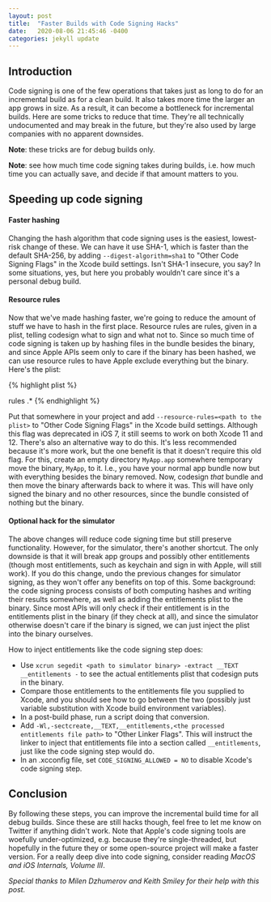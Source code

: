 ```yaml
---
layout: post
title:  "Faster Builds with Code Signing Hacks"
date:   2020-08-06 21:45:46 -0400
categories: jekyll update
---
```


## Introduction

Code signing is one of the few operations that takes just as long to do for an incremental build as for a clean build. It also takes more time the larger an app grows in size. As a result, it can become a bottleneck for incremental builds. Here are some tricks to reduce that time. They're all technically undocumented and may break in the future, but they're also used by large companies with no apparent downsides.

__Note__: these tricks are for debug builds only.

__Note__: see how much time code signing takes during builds, i.e. how much time you can actually save, and decide if that amount matters to you.

## Speeding up code signing

#### Faster hashing

Changing the hash algorithm that code signing uses is the easiest, lowest-risk change of these. We can have it use SHA-1, which is faster than the default SHA-256, by adding `--digest-algorithm=sha1` to "Other Code Signing Flags" in the Xcode build settings. Isn't SHA-1 insecure, you say? In some situations, yes, but here you probably wouldn't care since it's a personal debug build.

#### Resource rules

Now that we've made hashing faster, we're going to reduce the amount of stuff we have to hash in the first place. Resource rules are rules, given in a plist, telling codesign what to sign and what not to. Since so much time of code signing is taken up by hashing files in the bundle besides the binary, and since Apple APIs seem only to care if the binary has been hashed, we can use resource rules to have Apple exclude everything but the binary. Here's the plist:

{% highlight plist %}
<?xml version="1.0" encoding="UTF-8"?>
<!DOCTYPE plist PUBLIC "-//Apple//DTD PLIST 1.0//EN" "http://www.apple.com/DTDs/PropertyList-1.0.dtd">
<plist version="1.0">
<dict>
       <key>rules</key>
       <dict>
               <key>.*</key>
               <false/>
       </dict>
</dict>
</plist>
{% endhighlight %}

Put that somewhere in your project and add `--resource-rules=<path to the plist>` to "Other Code Signing Flags" in the Xcode build settings. Although this flag was deprecated in iOS 7, it still seems to work on both Xcode 11 and 12. There's also an alternative way to do this. It's less recommended because it's more work, but the one benefit is that it doesn't require this old flag. For this, create an empty directory `MyApp.app` somewhere temporary move the binary, `MyApp`, to it. I.e., you have your normal app bundle now but with everything besides the binary removed. Now, codesign _that_ bundle and then move the binary afterwards back to where it was. This will have only signed the binary and no other resources, since the bundle consisted of nothing but the binary.

#### Optional hack for the simulator

The above changes will reduce code signing time but still preserve functionality. However, for the simulator, there's another shortcut. The only downside is that it will break app groups and possibly other entitlements (though most entitlements, such as keychain and sign in with Apple, will still work). If you do this change, undo the previous changes for simulator signing, as they won't offer any benefits on top of this. Some background: the code signing process consists of both computing hashes and writing their results somewhere, as well as adding the entitlements plist to the binary. Since most APIs will only check if their entitlement is in the entitlements plist in the binary (if they check at all), and since the simulator otherwise doesn't care if the binary is signed, we can just inject the plist into the binary ourselves.

How to inject entitlements like the code signing step does:

- Use `xcrun segedit <path to simulator binary> -extract __TEXT __entitlements -` to see the actual entitlements plist that codesign puts in the binary.
- Compare those entitlements to the entitlements file you supplied to Xcode, and you should see how to go between the two (possibly just variable substitution with Xcode build environment variables).
- In a post-build phase, run a script doing that conversion.
- Add `-Wl,-sectcreate,__TEXT,__entitlements,<the processed entitlements file path>` to "Other Linker Flags". This will instruct the linker to inject that entitlements file into a section called `__entitlements`, just like the code signing step would do.
- In an .xcconfig file, set `CODE_SIGNING_ALLOWED = NO` to disable Xcode's code signing step.

## Conclusion

By following these steps, you can improve the incremental build time for all debug builds. Since these are still hacks though, feel free to let me know on Twitter if anything didn't work. Note that Apple's code signing tools are woefully under-optimized, e.g. because they're single-threaded, but hopefully in the future they or some open-source project will make a faster version. For a really deep dive into code signing, consider reading _MacOS and iOS Internals, Volume III_.

_Special thanks to Milen Dzhumerov and Keith Smiley for their help with this post._
